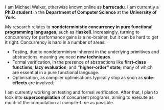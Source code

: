 I am Michael Walker, otherwise known online as **barrucadu**. I am
currently a **Ph.D student** in the **Department of Computer Science**
at the **University of York**.

My research relates to **nondeterministic concurrency in pure
functional programming languages**, such as **Haskell**. Increasingly,
turning to concurrency for performance gains is a no-brainer, but it
can be hard to get it right. Concurrency is hard in a number of areas:

 - Testing, due to nondeterminism inherent in the underlying
   primitives and abstractions, meaning we need **new techniques**.
 - Formal verification, in the presence of abstractions like
   **first-class functions**, **lazy evaluation**, and **"higher-order"
   state**; many of which are essential in a pure functional language.
 - Optimisation, as compiler optimisations typically stop as soon as
   **side-effects** are involved.

I am currently working on testing and formal verification. After that,
I plan to look into **supercompilation** of concurrent programs,
aiming to execute as much of the computation at compile-time as
possible.
